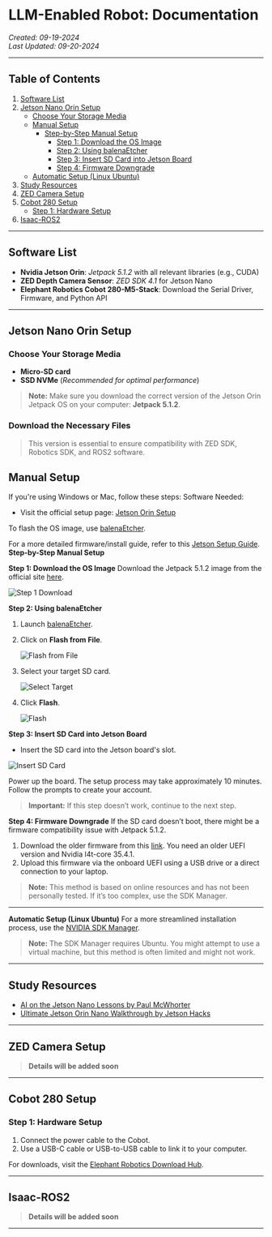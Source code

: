 # **LLM-Enabled Robot: Documentation**

*Created: 09-19-2024*  
*Last Updated: 09-20-2024*

---

## **Table of Contents**
1. [Software List](#software-list)
2. [Jetson Nano Orin Setup](#jetson-nano-orin-setup)
   - [Choose Your Storage Media](#choose-your-storage-media)
   - [Manual Setup](#manual-setup)
     - [Step-by-Step Manual Setup](#step-by-step-manual-setup)
       - [Step 1: Download the OS Image](#step-1-download-the-os-image)
       - [Step 2: Using balenaEtcher](#step-2-using-balenaetcher)
       - [Step 3: Insert SD Card into Jetson Board](#step-3-insert-sd-card-into-jetson-board)
       - [Step 4: Firmware Downgrade](#step-4-firmware-downgrade)
   - [Automatic Setup (Linux Ubuntu)](#automatic-setup-linux-ubuntu)
3. [Study Resources](#study-resources)
4. [ZED Camera Setup](#zed-camera-setup)
5. [Cobot 280 Setup](#cobot-280-setup)
   - [Step 1: Hardware Setup](#step-1-hardware-setup)
6. [Isaac-ROS2](#isaac-ros2)
---

## **Software List**

- **Nvidia Jetson Orin**: *Jetpack 5.1.2* with all relevant libraries (e.g., CUDA)
- **ZED Depth Camera Sensor**: *ZED SDK 4.1* for Jetson Nano
- **Elephant Robotics Cobot 280-M5-Stack**: Download the Serial Driver, Firmware, and Python API

---

## **Jetson Nano Orin Setup**

### **Choose Your Storage Media**
- **Micro-SD card**
- **SSD NVMe** (*Recommended for optimal performance*)
> **Note:** Make sure you download the correct version of the Jetson Orin Jetpack OS on your computer: **Jetpack 5.1.2**.
### **Download the Necessary Files**



> This version is essential to ensure compatibility with ZED SDK, Robotics SDK, and ROS2 software.

## **Manual Setup**
If you're using Windows or Mac, follow these steps:
Software Needed:
- Visit the official setup page: [Jetson Orin Setup](https://developer.nvidia.com/embedded/learn/get-started-jetson-orin-nano-devkit)

To flash the OS image, use [balenaEtcher](https://etcher.balena.io/).

For a more detailed firmware/install guide, refer to this [Jetson Setup Guide](https://www.jetson-ai-lab.com/initial_setup_jon.html).
**Step-by-Step Manual Setup**

**Step 1: Download the OS Image**
Download the Jetpack 5.1.2 image from the official site [here](https://developer.nvidia.com/embedded/jetpack-sdk-512).

![Step 1 Download](https://github.com/user-attachments/assets/2b832d72-d5f8-4531-9f28-2db818b2e397)

**Step 2: Using balenaEtcher**
1. Launch [balenaEtcher](https://etcher.balena.io/).
2. Click on **Flash from File**.

   ![Flash from File](https://github.com/user-attachments/assets/d0bf6e5f-0fc4-4c29-b6e4-f36aaa528cdd)

3. Select your target SD card.

   ![Select Target](https://github.com/user-attachments/assets/c7dc145f-c4f6-454e-a800-e1065e557199)

4. Click **Flash**.

   ![Flash](https://github.com/user-attachments/assets/8d495404-debd-43da-bd82-a29ef1fe66e9)

**Step 3: Insert SD Card into Jetson Board**
- Insert the SD card into the Jetson board's slot.

![Insert SD Card](https://github.com/user-attachments/assets/7aa1ceec-0ffb-4bf8-8377-6063f0d9b1dc)

Power up the board. The setup process may take approximately 10 minutes. Follow the prompts to create your account.

> **Important:** If this step doesn’t work, continue to the next step.

**Step 4: Firmware Downgrade**
If the SD card doesn’t boot, there might be a firmware compatibility issue with Jetpack 5.1.2.

1. Download the older firmware from this [link](https://developer.nvidia.com/embedded/jetson-linux-r3541). You need an older UEFI version and Nvidia l4t-core 35.4.1.
2. Upload this firmware via the onboard UEFI using a USB drive or a direct connection to your laptop.

> **Note:** This method is based on online resources and has not been personally tested. If it’s too complex, use the SDK Manager.

---
**Automatic Setup (Linux Ubuntu)**
For a more streamlined installation process, use the [NVIDIA SDK Manager](https://developer.nvidia.com/sdk-manager).

> **Note:** The SDK Manager requires Ubuntu. You might attempt to use a virtual machine, but this method is often limited and might not work.

---



## **Study Resources**
- [AI on the Jetson Nano Lessons by Paul McWhorter](https://www.youtube.com/watch?v=5INy0FvaWLw&list=PLGs0VKk2DiYxP-ElZ7-QXIERFFPkOuP4_)
- [Ultimate Jetson Orin Nano Walkthrough by Jetson Hacks](https://www.youtube.com/watch?v=qCAoPcMiR4k)

---

## **ZED Camera Setup**
> **Details will be added soon**

---

## **Cobot 280 Setup**

### **Step 1: Hardware Setup**
1. Connect the power cable to the Cobot.
2. Use a USB-C cable or USB-to-USB cable to link it to your computer.

For downloads, visit the [Elephant Robotics Download Hub](https://www.elephantrobotics.com/en/downloads).

---

## **Isaac-ROS2**
> **Details will be added soon**

---










